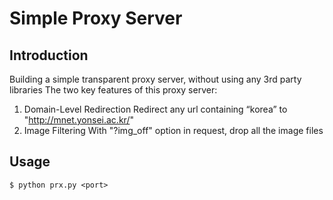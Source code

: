 # Simple Proxy Server

## Introduction
Building a simple transparent proxy server, without using any 3rd party libraries
The two key features of this proxy server:
1. Domain-Level Redirection
   Redirect any url containing “korea” to "http://mnet.yonsei.ac.kr/"
3. Image Filtering
   With "?img_off" option in request, drop all the image files

## Usage
```
$ python prx.py <port>
```
